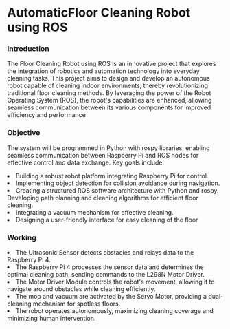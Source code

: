 # AutomaticFloor Cleaning Robot using ROS
### Introduction
The Floor Cleaning Robot using ROS is an
innovative project that explores the integration
of robotics and automation technology into
everyday cleaning tasks. This project aims to
design and develop an autonomous robot
capable of cleaning
indoor environments, thereby revolutionizing
traditional floor cleaning methods. By
leveraging the power of the Robot Operating
System (ROS), the robot's capabilities are
enhanced, allowing seamless communication
between its various components for improved
efficiency and performance

### Objective
The system will be programmed in Python with rospy
libraries, enabling seamless communication between
Raspberry Pi and ROS nodes for effective control and
data exchange. Key goals include:
<li>Building a robust robot platform integrating
Raspberry Pi for control.</li>
<li>
Implementing object detection for collision
avoidance during navigation.</li>

<li>Creating a structured ROS software architecture with Python and rospy. Developing path planning and cleaning algorithms
for efficient floor cleaning.</li>
<li>Integrating a vacuum mechanism for effective
cleaning.</li>
<li>Designing a user-friendly interface for easy
cleaning of the floor</li>

### Working
<li>The Ultrasonic Sensor detects obstacles and relays data to
the Raspberry Pi 4.</li>
<li>The Raspberry Pi 4 processes the sensor data and
determines the optimal cleaning path, sending commands
to the L298N Motor Driver.</li>
<li>The Motor Driver Module controls the robot's movement,
allowing it to navigate around obstacles while cleaning
efficiently.</li>
<li>The mop and vacuum are activated by the Servo Motor,
providing a dual-cleaning mechanism for spotless floors.</li>
<li>The robot operates autonomously, maximizing cleaning
coverage and minimizing human intervention.</li>
